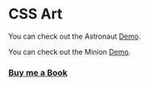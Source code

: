 # CSS Art

You can check out the Astronaut [Demo](https://praveenorugantitech.github.io/praveenorugantitech-css/16_Art/Demo/Astronaut.html).

You can check out the Minion [Demo](https://praveenorugantitech.github.io/praveenorugantitech-css/16_Art/Demo/Minion.html).

### [Buy me a Book](https://www.buymeacoffee.com/praveenoruganti)




